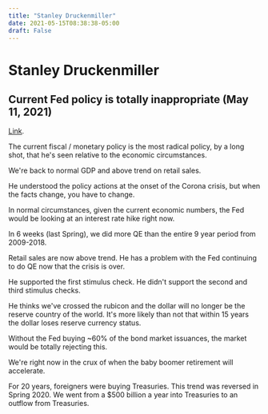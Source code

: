 ```yaml
---
title: "Stanley Druckenmiller"
date: 2021-05-15T08:38:38-05:00
draft: False
---
```


# Stanley Druckenmiller


## Current Fed policy is totally inappropriate (May 11, 2021)

[Link](https://www.youtube.com/watch?v=ScAeHsXIUqI&ab_channel=CNBCTelevision).

The current fiscal / monetary policy is the most radical policy, by a long shot, that he's seen relative to the economic circumstances.

We're back to normal GDP and above trend on retail sales.

He understood the policy actions at the onset of the Corona crisis, but when the facts change, you have to change.

In normal circumstances, given the current economic numbers, the Fed would be looking at an interest rate hike right now.

In 6 weeks (last Spring), we did more QE than the entire 9 year period from 2009-2018.

Retail sales are now above trend.  He has a problem with the Fed continuing to do QE now that the crisis is over.

He supported the first stimulus check.  He didn't support the second and third stimulus checks.

He thinks we've crossed the rubicon and the dollar will no longer be the reserve country of the world.  It's more likely than not that within 15 years the dollar loses reserve currency status.

Without the Fed buying ~60% of the bond market issuances, the market would be totally rejecting this.

We're right now in the crux of when the baby boomer retirement will accelerate.

For 20 years, foreigners were buying Treasuries.  This trend was reversed in Spring 2020.  We went from a $500 billion a year into Treasuries to an outflow from Treasuries.

